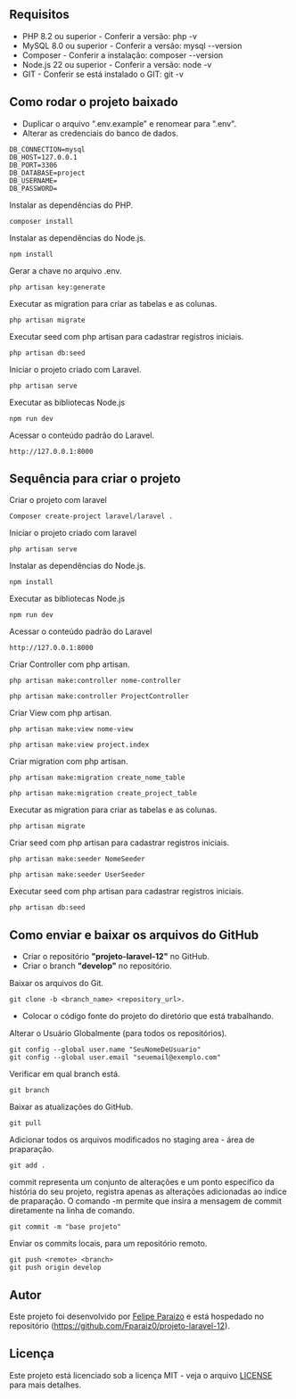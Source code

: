## Requisitos 

* PHP 8.2 ou superior - Conferir a versão: php -v 
* MySQL 8.0 ou superior - Conferir a versão: mysql --version
* Composer - Conferir a instalação: composer --version
* Node.js 22 ou superior - Conferir a versão: node -v 
* GIT - Conferir se está instalado o GIT: git -v 

## Como rodar o projeto baixado 

- Duplicar o arquivo ".env.example" e renomear para ".env". 
- Alterar as credenciais do banco de dados.
```
DB_CONNECTION=mysql
DB_HOST=127.0.0.1
DB_PORT=3306
DB_DATABASE=project
DB_USERNAME=  
DB_PASSWORD=
```

Instalar as dependências do PHP.
```
composer install
```

Instalar as dependências do Node.js.
```
npm install
```

Gerar a chave no arquivo .env.
```
php artisan key:generate
```

Executar as migration para criar as tabelas e as colunas.
```
php artisan migrate
```

Executar seed com php artisan para cadastrar registros iniciais. 
```
php artisan db:seed
```

Iniciar o projeto  criado com Laravel.
```
php artisan serve
```

Executar as bibliotecas Node.js
```
npm run dev
```

Acessar o conteúdo padrão do Laravel.
```
http://127.0.0.1:8000
```

## Sequência para criar o projeto 

Criar o projeto com laravel 
```
Composer create-project laravel/laravel . 
```

Iniciar o projeto criado com laravel
```
php artisan serve
``` 

Instalar as dependências do Node.js.
```
npm install
```

Executar as bibliotecas Node.js
```
npm run dev
```

Acessar o conteúdo padrão do Laravel 
```
http://127.0.0.1:8000
```
Criar Controller com php artisan.
```
php artisan make:controller nome-controller
```
```
php artisan make:controller ProjectController
```

Criar View com php artisan.
```
php artisan make:view nome-view
```
```
php artisan make:view project.index
```

Criar migration com php artisan. 
```
php artisan make:migration create_nome_table
```
```
php artisan make:migration create_project_table
```

Executar as migration para criar as tabelas e as colunas.
```
php artisan migrate
```

Criar seed com php artisan para cadastrar registros iniciais.
```
php artisan make:seeder NomeSeeder
```
```
php artisan make:seeder UserSeeder
```

Executar seed com php artisan para cadastrar registros iniciais. 
```
php artisan db:seed
```

## Como enviar e baixar os arquivos do GitHub

- Criar o repositório **"projeto-laravel-12"** no GitHub.
- Criar o branch **"develop"** no repositório.

Baixar os arquivos do Git.
```
git clone -b <branch_name> <repository_url>. 
```

- Colocar o código fonte do projeto do diretório que está trabalhando.

Alterar o Usuário Globalmente (para todos os repositórios). 
```
git config --global user.name "SeuNomeDeUsuario"
git config --global user.email "seuemail@exemplo.com"
```

Verificar em qual branch está. 
```
git branch
```

Baixar as atualizações do GitHub.
```
git pull
```

Adicionar todos os arquivos modificados no staging area - área de praparação. 
```
git add .
```

commit representa um conjunto de alterações e um ponto específico da história do seu projeto, registra apenas as alterações adicionadas ao índice de praparação. 
O comando -m permite que insira a mensagem de commit diretamente na linha de comando.
```
git commit -m "base projeto"
```

Enviar os commits locais, para um repositório remoto. 
```
git push <remote> <branch>
git push origin develop
```

## Autor 

Este projeto foi desenvolvido por [Felipe Paraizo](https://github.com/Fparaiz0) e está hospedado no repositório (https://github.com/Fparaiz0/projeto-laravel-12). 

## Licença 

Este projeto está licenciado sob a licença MIT - veja o arquivo [LICENSE](LICENSE.txt) para mais detalhes.